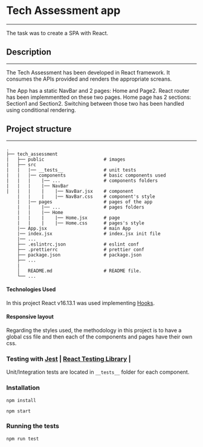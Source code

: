 # Tech Assessment app

---

The task was to create a SPA with React.

## Description

---

The Tech Assessment has been developed in React framework.
It consumes the APIs provided and renders the appropriate screans.

The App has a static NavBar and 2 pages: Home and Page2.
React router has been implemmentted on these two pages.
Home page has 2 sections: Section1 and Section2. 
Switching between those two has been handled using conditional rendering.


## Project structure

---

    .
    ├── tech_assessment
    |   ├── public                      # images
    |   ├── src     
    |   |   |── __tests__               # unit tests
    |   |   |── components              # basic components used
    |   |   |    |── ...                # components folders
    |   |   |    |── NavBar      
    |   |   |    |    |── NavBar.jsx    # component
        |   |    |    |── NavBar.css    # component's style           
        |   |── pages                   # pages of the app
        |   |    |── ...                # pages folders
        |   |    |── Home   
        |   |    |    |── Home.jsx      # page
        |   |    |    |── Home.css      # pages's style
        |── App.jsx                     # main App
        |── index.jsx                   # index.jsx init file
        |── ...
        ├── .eslintrc.json              # eslint conf
        ├── .prettierrc                 # prettier conf
        ├── package.json                # package.json
        ├── ...
        |
        │   README.md                   # README file.
        └── ...




#### Technologies Used

In this project React v16.13.1 was used implementing [Hooks](https://react-redux.js.org/next/api/hooks).


#### Responsive layout

Regarding the styles used, the methodology in this project is to have a global css file and
then each of the components and pages have their own css.

### Testing with [Jest](https://jestjs.io/) | [React Testing Library](https://testing-library.com/) | 

Unit/Integration tests are located in `__tests__` folder for each component.


### Installation


``npm install``

``npm start``

### Running the tests

``npm run test``



